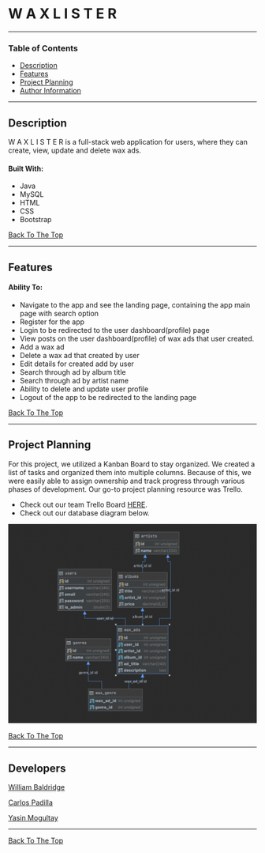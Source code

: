 # W A X L I S T E R

---

### Table of Contents
- [Description](#description)
- [Features](#features)
- [Project Planning](#project-planning)
- [Author Information](#developers)

---

## Description
W A X L I S T E R is a full-stack web application for users, where they can create, view, update and delete wax ads.

#### Built With:
* Java
* MySQL
* HTML
* CSS
* Bootstrap

[Back To The Top](#W-A-X-L-I-S-T-E-R)

---

## Features
#### Ability To:
* Navigate to the app and see the landing page, containing the app main page with search option 
* Register for the app
* Login to be redirected to the user dashboard(profile) page
* View posts on the user dashboard(profile) of wax ads that user created.
* Add a wax ad
* Delete a wax ad that created by user 
* Edit details for created add by user
* Search through ad by album title
* Search through ad by artist name
* Ability to delete and update user profile  
* Logout of the app to be redirected to the landing page

[Back To The Top](#W-A-X-L-I-S-T-E-R)

---

## Project Planning
For this project, we utilized a Kanban Board to stay organized. We created a list of tasks and organized them into multiple columns. Because of this, we were easily able to assign ownership and track progress through various phases of development. Our go-to project planning resource was Trello.

* Check out our team Trello Board [HERE](https://trello.com/b/Faebw9yQ/kanban-board).
* Check out our database diagram below.


![Picture of database diagram](src/main/webapp/img/WAXLISTER-Database-Design.png)

[Back To The Top](#W-A-X-L-I-S-T-E-R)


---

## Developers
[William Baldridge](https://github.com/WilliamBaldridge)

[Carlos Padilla](https://github.com/carlospadilla91)

[Yasin Mogultay](https://github.com/YasinMogultay)

---

[Back To The Top](#W-A-X-L-I-S-T-E-R)